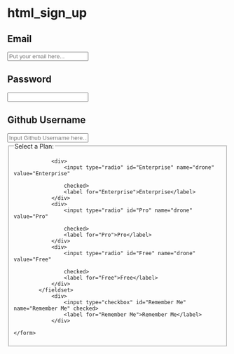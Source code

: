 # html_sign_up
<!DOCTYPE html>
<html lang="en">
    <form>
        <h2 >Email</h2>
        <input type="text" name="Email" value="" placeholder="Put your email here...">
        <h2>Password</h2>
        <input type="text" name="Password" value="" placehoder="">
        <h2>Github Username</h2>
        <input type="text" name="Github Username" value="" placeholder="Input Github Username here...">
            <fieldset>
                <legend>Select a Plan:</legend>
                
                <div>
                    <input type="radio" id="Enterprise" name="drone" value="Enterprise"

                    checked>
                    <label for="Enterprise">Enterprise</label>
                </div>
                <div>
                    <input type="radio" id="Pro" name="drone" value="Pro"

                    checked>
                    <label for="Pro">Pro</label>
                </div>
                <div>
                    <input type="radio" id="Free" name="drone" value="Free"

                    checked>
                    <label for="Free">Free</label>
                </div>
            </fieldset>
                <div>
                    <input type="checkbox" id="Remember Me" name="Remember Me" checked>
                    <label for="Remember Me">Remember Me</label>
                </div>
                
    </form>
</html>
